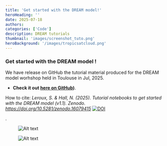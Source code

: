 ```yaml
---
title: 'Get started with the DREAM model!'
heroHeading: ''
date: 2025-07-18
authors:
categories: ['Code']
description: DREAM tutorials
thumbnail: 'images/screenshot_tuto.png'
heroBackground: '/images/tropicsatcloud.png'
---
```




### Get started with the DREAM model !

We have release on GitHub the tutorial material produced for the DREAM model worhshop held in Toulouse in Jul, 2025.

* **Check it out [here on GitHub](https://github.com/dream-gcm/workshop-notebooks-2025/blob/main/README.md))**.

How to cite: _Leroux, S. & Hall, N. (2025). Tutorial notebooks to get started with the DREAM model (v1.1). Zenodo. https://doi.org/10.5281/zenodo.16079415_  [![DOI](https://zenodo.org/badge/1015640526.svg)](https://doi.org/10.5281/zenodo.16079162)

.
<figure>
  <img src="/images/workshop_onlineparticipants.png" alt="Alt text" style="max-width: 700px !important; height: auto !important;" />
</figure>
<figure>
  <img src="/images/workshop_toulouseparticipants.jpg" alt="Alt text" style="max-width: 800px !important; height: auto !important;" />
</figure>


